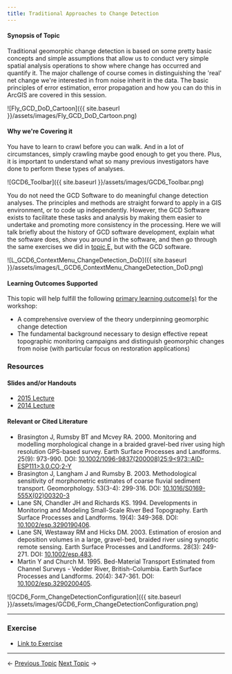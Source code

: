 ```yaml
---
title: Traditional Approaches to Change Detection
---
```


#### Synopsis of Topic

Traditional geomorphic change detection is based on some pretty basic concepts and simple assumptions that allow us to conduct very simple spatial analysis operations to show where change has occurred and quantify it. The major challenge of course comes in distinguishing the 'real' net change we're interested in from noise inherit in the data. The basic principles of error estimation, error propagation and how you can do this in ArcGIS are covered in this session.

![Fly_GCD_DoD_Cartoon]({{ site.baseurl }}/assets/images/Fly_GCD_DoD_Cartoon.png)

#### Why we're Covering it

You have to learn to crawl before you can walk. And in a lot of circumstances, simply crawling maybe good enough to get you there. Plus, it is important to understand what so many previous investigators have done to perform these types of analyses.

![GCD6_Toolbar]({{ site.baseurl }}/assets/images/GCD6_Toolbar.png)

You do not need the GCD Software to do meaningful change detection analyses. The principles and methods are straight forward to apply in a GIS environment, or to code up independently. However, the GCD Software exists to facilitate these tasks and analysis by making them easier to undertake and promoting more consistency in the processing. Here we will talk briefly about the history of GCD software development, explain what the software does, show you around in the software, and then go through the same exercises we did in [topic E,](http://gcdworkshop.joewheaton.org/workshop-topics/versions/3-day-workshop/1-Principles/g_traditionalGCD) but with the GCD software.

![L_GCD6_ContextMenu_ChangeDetection_DoD]({{ site.baseurl }}/assets/images/L_GCD6_ContextMenu_ChangeDetection_DoD.png)

#### Learning Outcomes Supported

This topic will help fulfill the following [primary learning outcome(s)](http://gcdworkshop.joewheaton.org/syllabus/primary-learning-outcomes) for the workshop:

- A comprehensive overview of the theory underpinning geomorphic change detection
- The fundamental background necessary to design effective repeat topographic monitoring campaigns and distinguish geomorphic changes from noise (with particular focus on restoration applications)

### Resources

#### Slides and/or Handouts

- [2015 Lecture](http://etalweb.joewheaton.org/etal_workshops/GCD/2015_USU/G_SimpleDoD.pdf)
- [2014 Lecture](http://etal.usu.edu/GCD/Workshop/2014/Lectures/F_SimpleDoD.pdf)  

#### Relevant or Cited Literature

- Brasington J, Rumsby BT and Mcvey RA. 2000. Monitoring and modelling morphological change in a braided gravel-bed river using high resolution GPS-based survey. Earth Surface Processes and Landforms. 25(9): 973-990. DOI: [10.1002/1096-9837(200008)25:9<973::AID-ESP111>3.0.CO;2-Y](http://dx.doi.org/10.1002/1096-9837%28200008%2925:9%3C973::AID-ESP111%3E3.0.CO;2-Y)
- Brasington J, Langham J and Rumsby B. 2003. Methodological sensitivity of morphometric estimates of coarse fluvial sediment transport. Geomorphology. 53(3-4): 299-316. DOI: [10.1016/S0169-555X(02)00320-3](http://dx.doi.org/10.1016/S0169-555X%2802%2900320-3)
- Lane SN, Chandler JH and Richards KS. 1994. Developments in Monitoring and Modeling Small-Scale River Bed Topography. Earth Surface Processes and Landforms. 19(4): 349-368. DOI: [10.1002/esp.3290190406](http://dx.doi.org/10.1002/esp.3290190406).
- Lane SN, Westaway RM and Hicks DM. 2003. Estimation of erosion and deposition volumes in a large, gravel-bed, braided river using synoptic remote sensing. Earth Surface Processes and Landforms. 28(3): 249-271. DOI: [10.1002/esp.483](http://dx.doi.org/10.1002/esp.483).
- Martin Y and Church M. 1995. Bed-Material Transport Estimated from Channel Surveys - Vedder River, British-Columbia. Earth Surface Processes and Landforms. 20(4): 347-361. DOI: [10.1002/esp.3290200405](http://dx.doi.org/10.1002/esp.3290200405).

![GCD6_Form_ChangeDetectionConfiguration]({{ site.baseurl }}/assets/images/GCD6_Form_ChangeDetectionConfiguration.png)

------

### Exercise

- [Link to Exercise](http://gcd6help.joewheaton.org/tutorials--how-to/workshop-tutorials/g-simple-DoD)

------

← [Previous Topic](http://gcdworkshop.joewheaton.org/workshop-topics/versions/3-day-workshop/1-Principles/f-essential-best-practices-to-support-change-detection)            [Next Topic](http://gcdworkshop.joewheaton.org/workshop-topics/versions/3-day-workshop/1-Principles/h-recap-of-day-preview-of-tomorrow) →